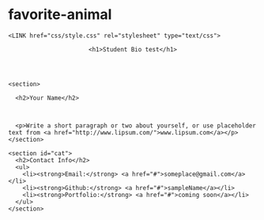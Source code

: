 # favorite-animal


<!-- CSS Stylesheets with Relative Paths -->


<!DOCTYPE html>
<html lang="en-us">

<head>
   
    <LINK href="css/style.css" rel="stylesheet" type="text/css"> 
   
  <meta charset="UTF-8">
  <title>CSS Stylesheets with Relative Paths</title>
</head>


<body>
  <header>
      
    <h1>Student Bio test</h1>
  
  </header>
 <div class="container">

    <section>

      <h2>Your Name</h2>

       

      <p>Write a short paragraph or two about yourself, or use placeholder text from <a href="http://www.lipsum.com/">www.lipsum.com</a></p>
    </section>

    <section id="cat">
      <h2>Contact Info</h2>
      <ul>
        <li><strong>Email:</strong> <a href="#">someplace@gmail.com</a></li>
        <li><strong>Github:</strong> <a href="#">sampleName</a></li>
        <li><strong>Portfolio:</strong> <a href="#">coming soon</a></li>
      </ul>
    </section>
  </div>

</body>

</html>
